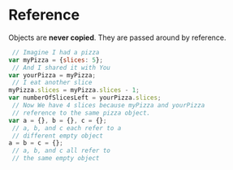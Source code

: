 # Reference
Objects are **never copied**. They are passed around by reference.
```js
 // Imagine I had a pizza
var myPizza = {slices: 5};
 // And I shared it with You
var yourPizza = myPizza;
 // I eat another slice
myPizza.slices = myPizza.slices - 1;
var numberOfSlicesLeft = yourPizza.slices;
 // Now We have 4 slices because myPizza and yourPizza
 // reference to the same pizza object.
var a = {}, b = {}, c = {};
 // a, b, and c each refer to a
 // different empty object
a = b = c = {};
 // a, b, and c all refer to
 // the same empty object

```
